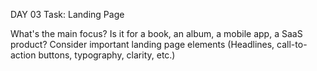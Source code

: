 DAY 03
Task: Landing Page

What's the main focus? Is it for a book, an album, a mobile app, a SaaS product? Consider important landing page elements (Headlines, call-to-action buttons, typography, clarity, etc.)